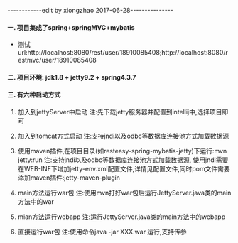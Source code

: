 
------------edit by xiongzhao 2017-06-28---------------

#### 一. 项目集成了spring+springMVC+mybatis
* 测试url:http://localhost:8080/rest/user/18910085408;http://localhost:8080/restmvc/user/18910085408

#### 二. 项目环境: jdk1.8 + jetty9.2 + spring4.3.7

#### 三. 有六种启动方式

1. 加入到jettyServer中启动
注:先下载jetty服务器并配置到intellij中,选择项目即可

2. 加入到tomcat方式启动
注:支持jndi以及odbc等数据库连接池方式加载数据源

3. 使用maven插件,在项目目录(如resteasy-spring-mybatis-jetty)下运行:mvn jetty:run
注:支持jndi以及odbc等数据库连接池方式加载数据源,
使用jndi需要在WEB-INF下增加jetty-env.xml配置文件,详情见配置文件,同时pom文件需要添加maven插件:jetty-maven-plugin

4. main方法运行war包
注:使用mvn打好war包后运行JettyServer.java类的main方法中的war

5. mian方法运行webapp
注:运行JettyServer.java类的main方法中的webapp

6. 直接运行war包
注:使用命令java -jar XXX.war 运行,支持传参



